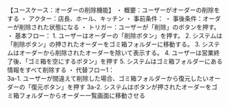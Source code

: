 【ユースケース：オーダーの削除機能】
・ 概要：ユーザーがオーダーの削除をする
・ アクター：店長、ホール、キッチン
・ 事前条件：
・ 事後条件：オーダーが削除された状態になる
・ トリガー：ユーザーが「削除」のボタンを押す。
・ 基本フロー：
    1. ユーザーはオーダーの「削除ボタン」を押す。
    2. システムは「削除ボタン」の押されたオーダーをゴミ箱フォルダーに移動する。
    3. システムはオーダーから削除されたオーダーを除いて表示する。
    4. ユーザーは営業終了後、「ゴミ箱を空にするボタン」を押す
    5. システムはゴミ箱フォルダーにある情報をすべて削除する
・ 代替フロー1：  
    3a-1. ユーザーが間違えて削除した場合、ゴミ箱フォルダーから復元したいオーダーの「復元ボタン」を押す
    3a-2. システムはボタンが押されたオーダーをゴミ箱フォルダーからオーダー一覧画面に移動させる
